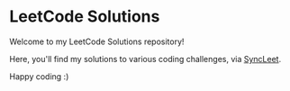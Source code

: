 # LeetCode Solutions

Welcome to my LeetCode Solutions repository! 

Here, you'll find my solutions to various coding challenges, via [SyncLeet](https://chromewebstore.google.com/detail/syncleet/maoikpiiondffkjfhjgdcfjklnmadhfk).

Happy coding :)

